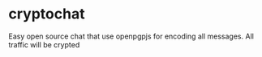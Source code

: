 cryptochat
==========

Easy open source chat that use openpgpjs for encoding all messages. All traffic will be crypted
